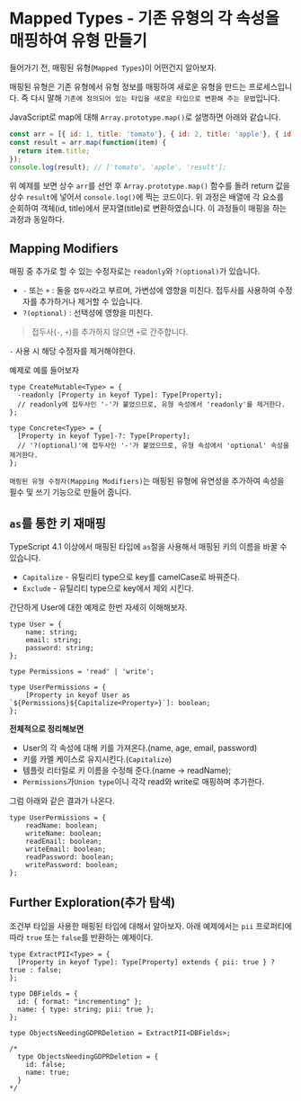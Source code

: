 # Mapped Types - 기존 유형의 각 속성을 매핑하여 유형 만들기

들어가기 전, 매핑된 유형(`Mapped Types`)이 어떤건지 알아보자.

매핑된 유형은 기존 유형에서 유형 정보를 매핑하여 새로운 유형을 만드는 프로세스입니다. 즉 다시 말해 `기존에 정의되어 있는 타입을 새로운 타입으로 변환해 주는 문법`입니다.

JavaScript로 map에 대해 `Array.prototype.map()`로 설명하면 아래와 같습니다.

```js
const arr = [{ id: 1, title: 'tomato'}, { id: 2, title: 'apple'}, { id: 3, title: 'orange'}];
const result = arr.map(function(item) {
  return item.title;
});
console.log(result); // ['tomato', 'apple', 'result'];
```

위 예제를 보면 상수 `arr`를 선언 후 `Array.prototype.map()` 함수를 돌려 return 값을 상수 `result`에 넣어서 `console.log()`에 찍는 코드이다. 위 과정은 배열에 각 요소를 순회하여 객체(id, title)에서 문자열(title)로 변환하였습니다. 이 과정들이 매핑을 하는 과정과 동일하다.

## Mapping Modifiers

매핑 중 추가로 할 수 있는 수정자로는 `readonly`와 `?(optional)`가 있습니다.

- `-` 또는 `+` : 둘을 `접두사`라고 부르며, 가변성에 영향을 미친다. 접두사를 사용하여 수정자를 추가하거나 제거할 수 있습니다.
- `?(optional)` : 선택성에 영향을 미친다.

> 접두사(`-`, `+`)를 추가하지 않으면 `+`로 간주합니다.

`-` 사용 시 해당 수정자를 제거해야한다.

예제로 예를 들어보자

```tsx
type CreateMutable<Type> = {
  -readonly [Property in keyof Type]: Type[Property];
  // readonly에 접두사인 '-'가 붙었으므로, 유형 속성에서 'readonly'를 제거한다.
};
```

```tsx
type Concrete<Type> = {
  [Property in keyof Type]-?: Type[Property];
  // '?(optional)'에 접두사인 '-'가 붙었으므로, 유형 속성에서 'optional' 속성을 제거한다.
};
```

`매핑된 유형 수정자(Mapping Modifiers)`는 매핑된 유형에 유연성을 추가하여 속성을 필수 및 쓰기 기능으로 만들어 줍니다.

## `as`를 통한 키 재매핑

TypeScript 4.1 이상에서 매핑된 타입에 `as`절을 사용해서 매핑된 키의 이름을 바꿀 수 있습니다.

- `Capitalize` - 유틸리티 type으로 key를 camelCase로 바꿔준다.
- `Exclude` - 유틸리티 type으로 key에서 제외 시킨다.

간단하게 User에 대한 예제로 한번 자세히 이해해보자.

```tsx
type User = {
    name: string;
    email: string;
    password: string;
};

type Permissions = 'read' | 'write';

type UserPermissions = {
    [Property in keyof User as `${Permissions}${Capitalize<Property>}`]: boolean;
};
```

**전체적으로 정리해보면**

- User의 각 속성에 대해 키를 가져온다.(name, age, email, password)
- 키를 카멜 케이스로 유지시킨다.(`Capitalize`)
- 템플릿 리터럴로 키 이름을 수정해 준다.(name -> readName);
- `Permissions`가`Union type`이니 각각 read와 write로 매핑하며 추가한다.

그럼 아래와 같은 결과가 나온다.

```tsx
type UserPermissions = {
    readName: boolean;
    writeName: boolean;
    readEmail: boolean;
    writeEmail: boolean;
    readPassword: boolean;
    writePassword: boolean;
};
```

## Further Exploration(추가 탐색)

조건부 타입을 사용한 매핑된 타입에 대해서 알아보자. 아래 예제에서는 `pii` 프로퍼티에 따라 `true` 또는 `false`를 반환하는 예제이다.

```tsx
type ExtractPII<Type> = {
  [Property in keyof Type]: Type[Property] extends { pii: true } ? true : false;
};

type DBFields = {
  id: { format: "incrementing" };
  name: { type: string; pii: true };
};

type ObjectsNeedingGDPRDeletion = ExtractPII<DBFields>;

/*
  type ObjectsNeedingGDPRDeletion = {
    id: false;
    name: true;
  }
*/
```
